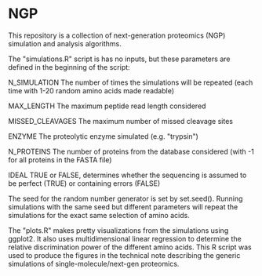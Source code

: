 # NGP
This repository is a collection of next-generation proteomics (NGP) simulation and analysis algorithms. 

The "simulations.R" script is has no inputs, but these parameters are defined in the beginning of the script:

N_SIMULATION			The number of times the simulations will be repeated (each time with 1-20 random amino acids made readable)

MAX_LENGTH				The maximum peptide read length considered

MISSED_CLEAVAGES	The maximum number of missed cleavage sites

ENZYME						The proteolytic enzyme simulated (e.g. "trypsin")

N_PROTEINS				The number of proteins from the database considered (with -1 for all proteins in the FASTA file)

IDEAL							TRUE or FALSE, determines whether the sequencing is assumed to be perfect (TRUE) or containing errors (FALSE)


The seed for the random number generator is set by set.seed(). Running simulations with the same seed but different parameters will repeat the simulations for the exact same selection of amino acids.

The "plots.R" makes pretty visualizations from the simulations using ggplot2. It also uses multidimensional linear regression to determine the relative discrimination power of the different amino acids. This R script was used to produce the figures in the technical note describing the generic simulations of single-molecule/next-gen proteomics.
